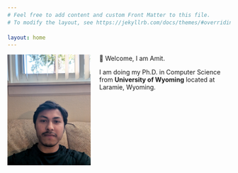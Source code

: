 ```yaml
---
# Feel free to add content and custom Front Matter to this file.
# To modify the layout, see https://jekyllrb.com/docs/themes/#overriding-theme-defaults

layout: home
---
```


<img align="left" src="/photos/me.jpg" height="250" style="margin-right: 20px">
👋 Welcome, I am Amit.

I am doing my Ph.D. in Computer Science from <strong>University of Wyoming</strong> located at Laramie, Wyoming.

<br clear="left"/>
<div style="margin: 10px">&nbsp;</div>